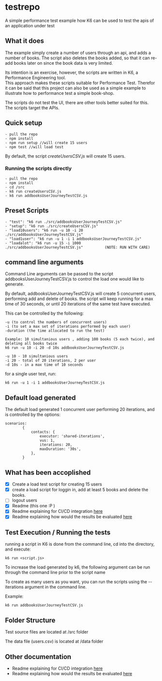# testrepo

A simple performance test example how K6 can be used to test the apis of an application under test

## What it does
The example simply create a number of users through an api, and adds a number of books.
The script also deletes the books added, so that it can re-add books later on since the book data is very limited.

Its intention is an exercise, however, the scripts are written in K6, a Performance Engineering tool.  
This approach makes these scripts suitable for Performance Test. 
Therefor it can be said that this project can also be used as a simple example to illustrate how to performance test a simple book-shop. 

The scripts do not test the UI, there are other tools better suited for this.  The scripts target the APIs.

## Quick setup
```
- pull the repo
- npm install
- npm run setup //will create 15 users
- npm test //will load test
```

By default, the script _createUsersCSV.js_ will create 15 users.


### Running the scripts directly
```
- pull the repo
- npm install
- cd /src
- k6 run createUsersCSV.js
- k6 run addbooksUserJourneyTestCSV.js
```

## Preset Scripts 
```
- "test": "k6 run ./src/addbooksUserJourneyTestCSV.js"
- "setup": "k6 run ./src/createUsersCSV.js"
- "load10users": "k6 run -u 10 -i 20 ./src/addbooksUserJourneyTestCSV.js"
- "load1user": "k6 run -u 1 -i 1 addbooksUserJourneyTestCSV.js"
- "loadalot": "k6 run -u 15 -i 1000 ./src/addbooksUserJourneyTestCSV.js"          (NOTE: RUN WITH CARE)     
```


## command line arguments

Command Line arguments can be passed to the script addbooksUserJourneyTestCSV.js to control the load one would like to generate.

By default, addbooksUserJourneyTestCSV.js will create 5 concurrent users, performing add and delete of books.  the script will keep running for a max time of 30 seconds, or until 20 iterations of the same test have executed.

This can be controlled by the following:
```
-u (to control the numbers of concurrent users)
-i (to set a max set of iterations performed by each user)
-duration (the time allocated to run the test)
```
```
Example: 10 simultanious users , adding 100 books (5 each twice), and deleting all books twice
k6 run -u 10 -i 20 -d 10s addbooksUserJourneyTestCSV.js
```
```
-u 10 - 10 simultanious users
-i 20 - total of 20 iterations, 2 per user
-d 10s - in a max time of 10 seconds
```

for a single user test, run:
```
k6 run -u 1 -i 1 addbooksUserJourneyTestCSV.js
```

## Default load generated

The default load generated 1 concurrent user performing 20 iterations, and is controlled by the options:

```
scenarios:
        {
            contacts: {
                executor: 'shared-iterations',
                vus: 1,
                iterations: 20,
                maxDuration: '30s',
            },
        }
```

## What has been accoplished

- [x] Create a load test script for creating 15 users
- [x] create a load script for loggin in, add at least 5 books and delete the books.
- [ ] logout users
- [x] Readme (this one :P )
- [x] Readme explaining for CI/CD integration [here](/READMECICD.md)
- [x] Readme explaining how would the results be evaluated [here](/READMEEVAL.md)

## Test Execution / Running the tests

running a script in K6 is done from the command line, cd into the directory, and execute:
```
k6 run <script.js>
```

To increase the load generated by k6, the following argument can be run through the command line prior to the script name


To create as many users as you want, you can run the scripts using the --iterations argument in the command line. 

Example:
```
k6 run addbooksUserJourneyTestCSV.js
```

## Folder Structure

Test source files are located at /src folder

The data file (users.csv) is located at /data folder

## Other documentation
- Readme explaining for CI/CD integration [here](/READMECICD.md)
- Readme explaining how would the results be evaluated [here](/READMEEVAL.md)

